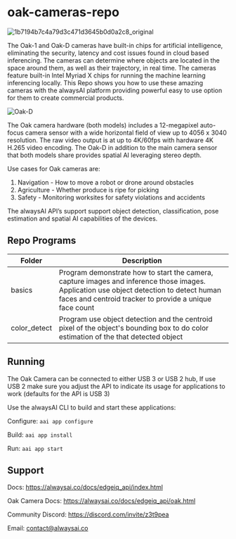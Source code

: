 # oak-cameras-repo

![1b7194b7c4a79d3c471d3645b0d0a2c8_original](https://user-images.githubusercontent.com/21957723/111654915-6b653000-87c6-11eb-9e5b-b6525eba000c.png)


The Oak-1 and Oak-D cameras have built-in chips for artificial intelligence, eliminating the security, latency and cost issues found in cloud based inferencing. The cameras can determine where objects are located in the space around them, as well as their trajectory, in real time. The cameras feature built-in Intel Myriad X chips for running the machine learning inferencing locally.  This Repo shows you how to use these amazing cameras with the alwaysAI platform providing powerful easy to use option for them to create commercial products.

![Oak-D](https://user-images.githubusercontent.com/21957723/111655445-e4fd1e00-87c6-11eb-9b3f-714a950434a0.png)


The Oak camera hardware (both models) includes a 12-megapixel auto-focus camera sensor with a wide horizontal field of view up to 4056 x 3040 resolution. The raw video output is at up to 4K/60fps with hardware 4K H.265 video encoding.  The Oak-D in addition to the main camera sensor that both models share provides spatial AI leveraging stereo depth.   


Use cases for Oak cameras are:
1. Navigation     - How to move a robot or drone around obstacles
2. Agriculture    - Whether produce is ripe for picking
3. Safety         - Monitoring worksites for safety violations and accidents


The alwaysAI API’s support support object detection, classification, pose estimation and spatial AI capabilities of the devices.

## Repo Programs
| Folder                     	| Description                                                                                              	|
|----------------------------	|----------------------------------------------------------------------------------------------------------	|
| basics           	          | Program demonstrate how to start the camera, capture images and inference those images. Application use object detection to detect human faces and centroid tracker to provide a unique face count |            
| color_detect            	  | Program use object detection and the centroid pixel of the object's bounding box to do color estimation of the that detected object|
## Running
The Oak Camera can be connected to either USB 3 or USB 2 hub, If use USB 2 make sure you adjust the API to indicate its usage for applications to work (defaults for the API is USB 3)

Use the alwaysAI CLI to build and start these applications:

Configure: `aai app configure`

Build: `aai app install`

Run: `aai app start`


## Support
Docs: https://alwaysai.co/docs/edgeiq_api/index.html

Oak Camera Docs: https://alwaysai.co/docs/edgeiq_api/oak.html

Community Discord: https://discord.com/invite/z3t9pea

Email: contact@alwaysai.co
